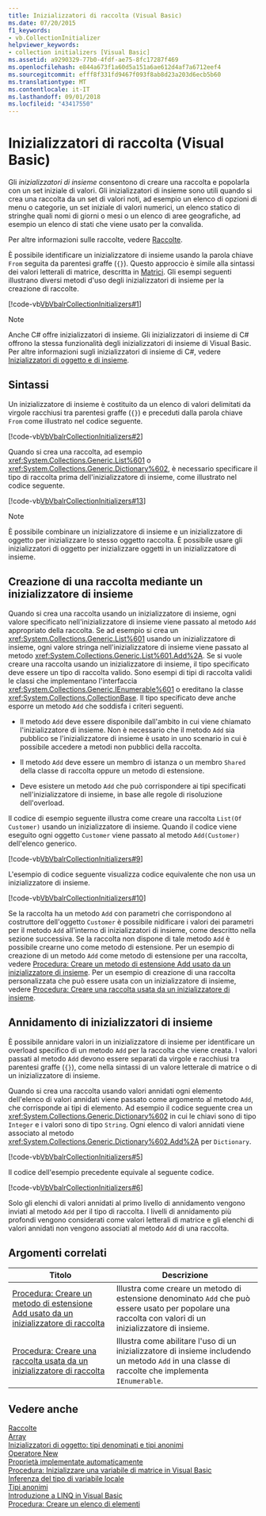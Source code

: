 ```yaml
---
title: Inizializzatori di raccolta (Visual Basic)
ms.date: 07/20/2015
f1_keywords:
- vb.CollectionInitializer
helpviewer_keywords:
- collection initializers [Visual Basic]
ms.assetid: a9290329-77b0-4fdf-ae75-8fc17287f469
ms.openlocfilehash: e844a673f1a60d5a151a6ae612d4af7a6712eef4
ms.sourcegitcommit: efff8f331fd9467f093f8ab8d23a203d6ecb5b60
ms.translationtype: MT
ms.contentlocale: it-IT
ms.lasthandoff: 09/01/2018
ms.locfileid: "43417550"
---
```

# <a name="collection-initializers-visual-basic"></a>Inizializzatori di raccolta (Visual Basic)
Gli *inizializzatori di insieme* consentono di creare una raccolta e popolarla con un set iniziale di valori. Gli inizializzatori di insieme sono utili quando si crea una raccolta da un set di valori noti, ad esempio un elenco di opzioni di menu o categorie, un set iniziale di valori numerici, un elenco statico di stringhe quali nomi di giorni o mesi o un elenco di aree geografiche, ad esempio un elenco di stati che viene usato per la convalida.  
  
 Per altre informazioni sulle raccolte, vedere [Raccolte](https://msdn.microsoft.com/library/e76533a9-5033-4a0b-b003-9c2be60d185b).  
  
 È possibile identificare un inizializzatore di insieme usando la parola chiave `From` seguita da parentesi graffe (`{}`). Questo approccio è simile alla sintassi dei valori letterali di matrice, descritta in [Matrici](../../../../visual-basic/programming-guide/language-features/arrays/index.md). Gli esempi seguenti illustrano diversi metodi d'uso degli inizializzatori di insieme per la creazione di raccolte.  
  
 [!code-vb[VbVbalrCollectionInitializers#1](../../../../../samples/snippets/visualbasic/VS_Snippets_VBCSharp/VbVbalrCollectionInitializers/VB/Module1.vb#1)]  
  
> [!NOTE]
>  Anche C# offre inizializzatori di insieme. Gli inizializzatori di insieme di C# offrono la stessa funzionalità degli inizializzatori di insieme di Visual Basic. Per altre informazioni sugli inizializzatori di insieme di C#, vedere [Inizializzatori di oggetto e di insieme](../../../../csharp/programming-guide/classes-and-structs/object-and-collection-initializers.md).  
  
## <a name="syntax"></a>Sintassi  
 Un inizializzatore di insieme è costituito da un elenco di valori delimitati da virgole racchiusi tra parentesi graffe (`{}`) e preceduti dalla parola chiave `From` come illustrato nel codice seguente.  
  
 [!code-vb[VbVbalrCollectionInitializers#2](../../../../../samples/snippets/visualbasic/VS_Snippets_VBCSharp/VbVbalrCollectionInitializers/VB/Module1.vb#2)]  
  
 Quando si crea una raccolta, ad esempio <xref:System.Collections.Generic.List%601> o <xref:System.Collections.Generic.Dictionary%602>, è necessario specificare il tipo di raccolta prima dell'inizializzatore di insieme, come illustrato nel codice seguente.  
  
 [!code-vb[VbVbalrCollectionInitializers#13](../../../../../samples/snippets/visualbasic/VS_Snippets_VBCSharp/VbVbalrCollectionInitializers/VB/Module1.vb#13)]  
  
> [!NOTE]
>  È possibile combinare un inizializzatore di insieme e un inizializzatore di oggetto per inizializzare lo stesso oggetto raccolta. È possibile usare gli inizializzatori di oggetto per inizializzare oggetti in un inizializzatore di insieme.  
  
## <a name="creating-a-collection-by-using-a-collection-intializer"></a>Creazione di una raccolta mediante un inizializzatore di insieme  
 Quando si crea una raccolta usando un inizializzatore di insieme, ogni valore specificato nell'inizializzatore di insieme viene passato al metodo `Add` appropriato della raccolta. Se ad esempio si crea un <xref:System.Collections.Generic.List%601> usando un inizializzatore di insieme, ogni valore stringa nell'inizializzatore di insieme viene passato al metodo <xref:System.Collections.Generic.List%601.Add%2A>. Se si vuole creare una raccolta usando un inizializzatore di insieme, il tipo specificato deve essere un tipo di raccolta valido. Sono esempi di tipi di raccolta validi le classi che implementano l'interfaccia <xref:System.Collections.Generic.IEnumerable%601> o ereditano la classe <xref:System.Collections.CollectionBase>. Il tipo specificato deve anche esporre un metodo `Add` che soddisfa i criteri seguenti.  
  
-   Il metodo `Add` deve essere disponibile dall'ambito in cui viene chiamato l'inizializzatore di insieme. Non è necessario che il metodo `Add` sia pubblico se l'inizializzatore di insieme è usato in uno scenario in cui è possibile accedere a metodi non pubblici della raccolta.  
  
-   Il metodo `Add` deve essere un membro di istanza o un membro `Shared` della classe di raccolta oppure un metodo di estensione.  
  
-   Deve esistere un metodo `Add` che può corrispondere ai tipi specificati nell'inizializzatore di insieme, in base alle regole di risoluzione dell'overload.  
  
 Il codice di esempio seguente illustra come creare una raccolta `List(Of Customer)` usando un inizializzatore di insieme. Quando il codice viene eseguito ogni oggetto `Customer` viene passato al metodo `Add(Customer)` dell'elenco generico.  
  
 [!code-vb[VbVbalrCollectionInitializers#9](../../../../../samples/snippets/visualbasic/VS_Snippets_VBCSharp/VbVbalrCollectionInitializers/VB/Module1.vb#9)]  
  
 L'esempio di codice seguente visualizza codice equivalente che non usa un inizializzatore di insieme.  
  
 [!code-vb[VbVbalrCollectionInitializers#10](../../../../../samples/snippets/visualbasic/VS_Snippets_VBCSharp/VbVbalrCollectionInitializers/VB/Module1.vb#10)]  
  
 Se la raccolta ha un metodo `Add` con parametri che corrispondono al costruttore dell'oggetto `Customer` è possibile nidificare i valori dei parametri per il metodo `Add` all'interno di inizializzatori di insieme, come descritto nella sezione successiva. Se la raccolta non dispone di tale metodo `Add` è possibile crearne uno come metodo di estensione. Per un esempio di creazione di un metodo `Add` come metodo di estensione per una raccolta, vedere [Procedura: Creare un metodo di estensione Add usato da un inizializzatore di insieme](../../../../visual-basic/programming-guide/language-features/collection-initializers/how-to-create-an-add-extension-method-used-by-a-collection-initializer.md). Per un esempio di creazione di una raccolta personalizzata che può essere usata con un inizializzatore di insieme, vedere [Procedura: Creare una raccolta usata da un inizializzatore di insieme](../../../../visual-basic/programming-guide/language-features/collection-initializers/how-to-create-a-collection-used-by-a-collection-initializer.md).  
  
## <a name="nesting-collection-initializers"></a>Annidamento di inizializzatori di insieme  
 È possibile annidare valori in un inizializzatore di insieme per identificare un overload specifico di un metodo `Add` per la raccolta che viene creata. I valori passati al metodo `Add` devono essere separati da virgole e racchiusi tra parentesi graffe (`{}`), come nella sintassi di un valore letterale di matrice o di un inizializzatore di insieme.  
  
 Quando si crea una raccolta usando valori annidati ogni elemento dell'elenco di valori annidati viene passato come argomento al metodo `Add`, che corrisponde ai tipi di elemento. Ad esempio il codice seguente crea un <xref:System.Collections.Generic.Dictionary%602> in cui le chiavi sono di tipo `Integer` e i valori sono di tipo `String`. Ogni elenco di valori annidati viene associato al metodo <xref:System.Collections.Generic.Dictionary%602.Add%2A> per `Dictionary`.  
  
 [!code-vb[VbVbalrCollectionInitializers#5](../../../../../samples/snippets/visualbasic/VS_Snippets_VBCSharp/VbVbalrCollectionInitializers/VB/Module1.vb#5)]  
  
 Il codice dell'esempio precedente equivale al seguente codice.  
  
 [!code-vb[VbVbalrCollectionInitializers#6](../../../../../samples/snippets/visualbasic/VS_Snippets_VBCSharp/VbVbalrCollectionInitializers/VB/Module1.vb#6)]  
  
 Solo gli elenchi di valori annidati al primo livello di annidamento vengono inviati al metodo `Add` per il tipo di raccolta. I livelli di annidamento più profondi vengono considerati come valori letterali di matrice e gli elenchi di valori annidati non vengono associati al metodo `Add` di una raccolta.  
  
## <a name="related-topics"></a>Argomenti correlati  
  
|Titolo|Descrizione|  
|---|---|  
|[Procedura: Creare un metodo di estensione Add usato da un inizializzatore di raccolta](../../../../visual-basic/programming-guide/language-features/collection-initializers/how-to-create-an-add-extension-method-used-by-a-collection-initializer.md)|Illustra come creare un metodo di estensione denominato `Add` che può essere usato per popolare una raccolta con valori di un inizializzatore di insieme.|  
|[Procedura: Creare una raccolta usata da un inizializzatore di raccolta](../../../../visual-basic/programming-guide/language-features/collection-initializers/how-to-create-a-collection-used-by-a-collection-initializer.md)|Illustra come abilitare l'uso di un inizializzatore di insieme includendo un metodo `Add` in una classe di raccolte che implementa `IEnumerable`.|  
  
## <a name="see-also"></a>Vedere anche  
 [Raccolte](https://msdn.microsoft.com/library/e76533a9-5033-4a0b-b003-9c2be60d185b)  
 [Array](../../../../visual-basic/programming-guide/language-features/arrays/index.md)  
 [Inizializzatori di oggetto: tipi denominati e tipi anonimi](../../../../visual-basic/programming-guide/language-features/objects-and-classes/object-initializers-named-and-anonymous-types.md)  
 [Operatore New](../../../../visual-basic/language-reference/operators/new-operator.md)  
 [Proprietà implementate automaticamente](../../../../visual-basic/programming-guide/language-features/procedures/auto-implemented-properties.md)  
 [Procedura: Inizializzare una variabile di matrice in Visual Basic](../../../../visual-basic/programming-guide/language-features/arrays/how-to-initialize-an-array-variable.md)  
 [Inferenza del tipo di variabile locale](../../../../visual-basic/programming-guide/language-features/variables/local-type-inference.md)  
 [Tipi anonimi](../../../../visual-basic/programming-guide/language-features/objects-and-classes/anonymous-types.md)  
 [Introduzione a LINQ in Visual Basic](../../../../visual-basic/programming-guide/language-features/linq/introduction-to-linq.md)  
 [Procedura: Creare un elenco di elementi](../../../../visual-basic/programming-guide/concepts/linq/how-to-create-a-list-of-items.md)
